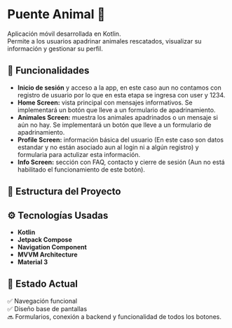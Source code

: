 # Puente Animal 🐾

Aplicación móvil desarrollada en Kotlin.  
Permite a los usuarios apadrinar animales rescatados, visualizar su información y gestionar su perfil.

## 🚀 Funcionalidades

- **Inicio de sesión** y acceso a la app, en este caso aun no contamos con registro de usuario por lo que en esta etapa se ingresa con user y 1234.  
- **Home Screen:** vista principal con mensajes informativos. Se implementará un botón que lleve a un formulario de apadrinamiento.  
- **Animales Screen:** muestra los animales apadrinados o un mensaje si aún no hay. Se implementará un botón que lleve a un formulario de apadrinamiento.
- **Profile Screen:** información básica del usuario (En este caso son datos estandar y no están asociado aun al login ni a algún registro) y formularia para actulizar esta información.  
- **Info Screen:** sección con FAQ, contacto y cierre de sesión (Aun no está habilitado el funcionamiento de este botón).

## 🧱 Estructura del Proyecto


## ⚙️ Tecnologías Usadas

- **Kotlin**
- **Jetpack Compose**
- **Navigation Component**
- **MVVM Architecture**
- **Material 3**

## 📱 Estado Actual

✅ Navegación funcional  
✅ Diseño base de pantallas  
🔜 Formularios, conexión a backend y funcionalidad de todos los botones.


